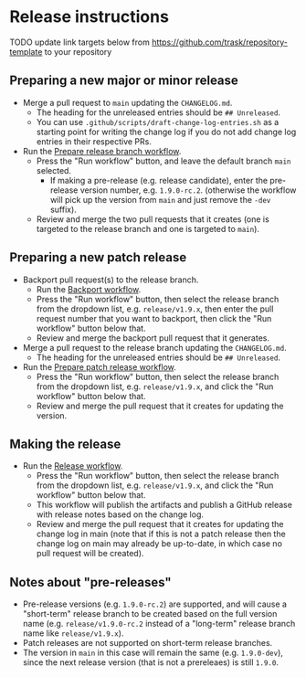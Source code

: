 # Release instructions

TODO update link targets below from https://github.com/trask/repository-template to your repository

## Preparing a new major or minor release

* Merge a pull request to `main` updating the `CHANGELOG.md`.
  * The heading for the unreleased entries should be `## Unreleased`.
  * You can use `.github/scripts/draft-change-log-entries.sh` as a starting point for writing the change
    log if you do not add change log entries in their respective PRs.
* Run the [Prepare release branch workflow](https://github.com/trask/repository-template/actions/workflows/prepare-release-branch.yml).
  * Press the "Run workflow" button, and leave the default branch `main` selected.
    * If making a pre-release (e.g. release candidate), enter the pre-release version number, e.g. `1.9.0-rc.2`.
      (otherwise the workflow will pick up the version from `main` and just remove the `-dev` suffix).
  * Review and merge the two pull requests that it creates
    (one is targeted to the release branch and one is targeted to `main`).

## Preparing a new patch release

* Backport pull request(s) to the release branch.
  * Run the [Backport workflow](https://github.com/trask/repository-template/actions/workflows/backport.yml).
  * Press the "Run workflow" button, then select the release branch from the dropdown list,
    e.g. `release/v1.9.x`, then enter the pull request number that you want to backport,
    then click the "Run workflow" button below that.
  * Review and merge the backport pull request that it generates.
* Merge a pull request to the release branch updating the `CHANGELOG.md`.
  * The heading for the unreleased entries should be `## Unreleased`.
* Run the [Prepare patch release workflow](https://github.com/trask/repository-template/actions/workflows/prepare-patch-release.yml).
  * Press the "Run workflow" button, then select the release branch from the dropdown list,
    e.g. `release/v1.9.x`, and click the "Run workflow" button below that.
  * Review and merge the pull request that it creates for updating the version.

## Making the release

* Run the [Release workflow](https://github.com/trask/repository-template/actions/workflows/release.yml).
  * Press the "Run workflow" button, then select the release branch from the dropdown list,
    e.g. `release/v1.9.x`, and click the "Run workflow" button below that.
  * This workflow will publish the artifacts and publish a GitHub release with release notes based on the change log.
  * Review and merge the pull request that it creates for updating the change log in main
    (note that if this is not a patch release then the change log on main may already be up-to-date,
    in which case no pull request will be created).

## Notes about "pre-releases"

* Pre-release versions (e.g. `1.9.0-rc.2`) are supported, and will cause a "short-term" release branch to be created
  based on the full version name (e.g. `release/v1.9.0-rc.2` instead of a "long-term" release branch name like
  `release/v1.9.x`).
* Patch releases are not supported on short-term release branches.
* The version in `main` in this case will remain the same (e.g. `1.9.0-dev`), since the next release version
  (that is not a prereleaes) is still `1.9.0`.
